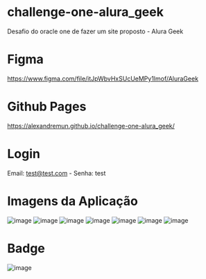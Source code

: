 # challenge-one-alura_geek
 Desafio do oracle one de fazer um site proposto - Alura Geek

# Figma
https://www.figma.com/file/itJpWbvHxSUcUeMPy1lmof/AluraGeek

# Github Pages
https://alexandremun.github.io/challenge-one-alura_geek/

# Login
Email: test@test.com - Senha: test

# Imagens da Aplicação
![image](https://github.com/AlexandreMun/challenge-one-alura_geek/assets/51013093/b7c468be-cf3f-4291-8bb9-646ccc82e8e1)
![image](https://github.com/AlexandreMun/challenge-one-alura_geek/assets/51013093/39ec9ec2-23eb-4bd3-a2c8-d7ce1ff5fa34)
![image](https://github.com/AlexandreMun/challenge-one-alura_geek/assets/51013093/7cb9b35a-e124-4bfc-b12c-f0d668f45b8c)
![image](https://github.com/AlexandreMun/challenge-one-alura_geek/assets/51013093/64639298-4429-40a3-a8db-5d615fe4d93f)
![image](https://github.com/AlexandreMun/challenge-one-alura_geek/assets/51013093/b7abb7aa-a56b-4c22-b673-3b076421421d)
![image](https://github.com/AlexandreMun/challenge-one-alura_geek/assets/51013093/63e4f96e-858f-430a-b19e-488868967b5f)
![image](https://github.com/AlexandreMun/challenge-one-alura_geek/assets/51013093/f4cf3f7e-d2f6-454d-8009-61e67c0f0cd2)

# Badge
![image](https://github.com/AlexandreMun/challenge-one-alura_geek/assets/51013093/6250d738-5cca-4917-a126-a38edd1b1f49)
